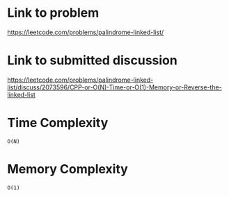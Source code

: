 # Link to problem
https://leetcode.com/problems/palindrome-linked-list/

# Link to submitted discussion
https://leetcode.com/problems/palindrome-linked-list/discuss/2073596/CPP-or-O(N)-Time-or-O(1)-Memory-or-Reverse-the-linked-list

# Time Complexity
`O(N)`

# Memory Complexity
`O(1)`
